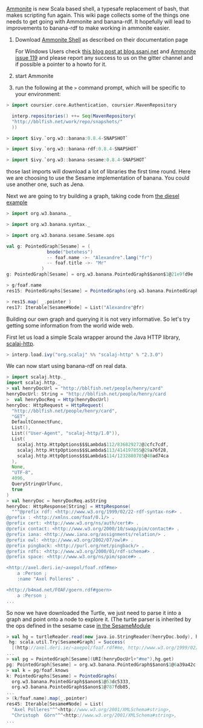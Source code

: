 [Ammonite](http://ammonite.io/) is new Scala based shell, a typesafe replacement of bash, that makes scripting fun again. This wiki page collects some of the things one needs to get going with Ammonite and banana-rdf.  It hopefully will lead to improvements to banana-rdf to make working in ammonite easier. 

1) Download [Ammonite Shell](http://ammonite.io/#Ammonite-Shell) as described on their documentation page
  
   For Windows Users check [this blog post at blog.ssanj.net](http://blog.ssanj.net/posts/2016-02-24-running-ammonite-on-windows-with-conemu.html) and [Ammonite issue 119](https://github.com/lihaoyi/Ammonite/issues/119) and please report any success to us on the gitter channel and if possible a pointer to a howto for it.

2) start Ammonite 

3) run the following at the `>` command prompt, which will be
specific to your environment:

```scala
> import coursier.core.Authentication, coursier.MavenRepository

  interp.repositories() ++= Seq(MavenRepository(
  "http://bblfish.net/work/repo/snapshots/"
  ))

> import $ivy.`org.w3::banana:0.8.4-SNAPSHOT`

> import $ivy.`org.w3::banana-rdf:0.8.4-SNAPSHOT`

> import $ivy.`org.w3::banana-sesame:0.8.4-SNAPSHOT`

```

those last imports will download a lot of libraries the first time round. Here we are
choosing to use the Sesame implementation of banana. You could use another one, such as
Jena.

Next we are going to try building a graph, taking code from [the diesel example](https://github.com/banana-rdf/banana-rdf/blob/series/0.8.x/rdf-test-suite/shared/src/main/scala/org/w3/banana/diesel/DieselGraphConstructTest.scala) 

```scala
> import org.w3.banana._

> import org.w3.banana.syntax._

> import org.w3.banana.sesame.Sesame.ops

val g: PointedGraph[Sesame] = (
               bnode("betehess")
               -- foaf.name ->- "Alexandre".lang("fr")
               -- foaf.title ->- "Mr"
             )
g: PointedGraph[Sesame] = org.w3.banana.PointedGraph$$anon$1@21e9fd9e

> g/foaf.name
res15: PointedGraphs[Sesame] = PointedGraphs(org.w3.banana.PointedGraph$$anon$1@432f1d0a)

> res15.map( _.pointer )
res17: Iterable[Sesame#Node] = List("Alexandre"@fr)
```

Building our own graph and querying it is not very informative. 
So let's try getting some information from the world wide web.

First let us load a simple Scala wrapper around the Java HTTP library,
[scalaj-http](https://github.com/scalaj/scalaj-http).

```scala
> interp.load.ivy("org.scalaj" %% "scalaj-http" % "2.3.0")
```

We can now start using banana-rdf on real data.

```scala
> import scalaj.http._
import scalaj.http._
> val henryDocUrl = "http://bblfish.net/people/henry/card"
henryDocUrl: String = "http://bblfish.net/people/henry/card
>  val henryDocReq = Http(henryDocUrl)
henryDoc: HttpRequest = HttpRequest(
  "http://bblfish.net/people/henry/card",
  "GET",
  DefaultConnectFunc,
  List(),
  List(("User-Agent", "scalaj-http/1.0")),
  List(
    scalaj.http.HttpOptions$$$Lambda$112/836829272@2cfc7cdf,
    scalaj.http.HttpOptions$$$Lambda$113/414197855@29a76f28,
    scalaj.http.HttpOptions$$$Lambda$114/1232880785@40ad74ca
  ),
  None,
  "UTF-8",
  4096,
  QueryStringUrlFunc,
  true
)
> val henryDoc = henryDocReq.asString
henryDoc: HttpResponse[String] = HttpResponse(
  """@prefix rdf: <http://www.w3.org/1999/02/22-rdf-syntax-ns#> .
@prefix : <http://xmlns.com/foaf/0.1/> .
@prefix cert: <http://www.w3.org/ns/auth/cert#> .
@prefix contact: <http://www.w3.org/2000/10/swap/pim/contact#> .
@prefix iana: <http://www.iana.org/assignments/relation/> .
@prefix owl: <http://www.w3.org/2002/07/owl#> .
@prefix pingback: <http://purl.org/net/pingback/> .
@prefix rdfs: <http://www.w3.org/2000/01/rdf-schema#> .
@prefix space: <http://www.w3.org/ns/pim/space#> .

<http://axel.deri.ie/~axepol/foaf.rdf#me>
    a :Person ;
    :name "Axel Polleres" .

<http://b4mad.net/FOAF/goern.rdf#goern>
    a :Person ;
...
```

So now we have downloaded the Turtle, we just need to parse it into a graph and
point onto a node to explore it. (The turtle parser is inherited by the ops defined in the sesame case
[in the SesameModule](https://github.com/banana-rdf/banana-rdf/blob/series/0.8.x/sesame/src/main/scala/org/w3/banana/sesame/SesameModule.scala)

```scala
> val hg = turtleReader.read(new java.io.StringReader(henryDoc.body), henryDocUrl)
 hg: scala.util.Try[Sesame#Graph] = Success(
  [(http://axel.deri.ie/~axepol/foaf.rdf#me, http://www.w3.org/1999/02/22-rdf-syntax-ns#type, http://xmlns.com/foaf/0.1/Person) [null], (http://axel.deri.ie/~axepol/foaf.rdf#me, http://xmlns.com/foaf/0.1/name, "Axel Polleres"^^<http://www.w3.org/2001/XMLSchema#string>) [null],
...
> val pg = PointedGraph[Sesame](URI(henryDocUrl+"#me"),hg.get)
pg: PointedGraph[Sesame] = org.w3.banana.PointedGraph$$anon$1@6a39a42c
> val k = pg/foaf.knows
k: PointedGraphs[Sesame] = PointedGraphs(
  org.w3.banana.PointedGraph$$anon$1@53dc5333,
  org.w3.banana.PointedGraph$$anon$1@787fdb85,
...
> (k/foaf.name).map(_.pointer)
res45: Iterable[Sesame#Node] = List(
  "Axel Polleres"^^<http://www.w3.org/2001/XMLSchema#string>,
  "Christoph  Görn"^^<http://www.w3.org/2001/XMLSchema#string>,
...
```


